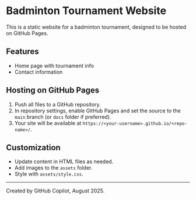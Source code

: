 # Badminton Tournament Website

This is a static website for a badminton tournament, designed to be hosted on GitHub Pages.

## Features
- Home page with tournament info
- Contact information

## Hosting on GitHub Pages
1. Push all files to a GitHub repository.
2. In repository settings, enable GitHub Pages and set the source to the `main` branch (or `docs` folder if preferred).
3. Your site will be available at `https://<your-username>.github.io/<repo-name>/`.

## Customization
- Update content in HTML files as needed.
- Add images to the `assets` folder.
- Style with `assets/style.css`.

---
Created by GitHub Copilot, August 2025.
